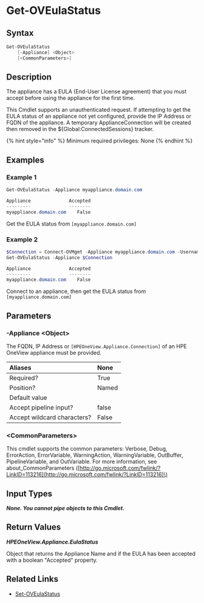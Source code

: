 ﻿---
description: Get the appliance end user license agreement (EULA) status.
---

# Get-OVEulaStatus

## Syntax

```powershell
Get-OVEulaStatus
    [-Appliance] <Object>
    [<CommonParameters>]
```

## Description

The appliance has a EULA (End-User License agreement) that you must accept before using the appliance for the first time. 

This Cmdlet supports an unauthenticated request. If attempting to get the EULA status of an appliance not yet configured, provide the IP Address or FQDN of the appliance. A temporary ApplianceConnection will be created then removed in the ${Global:ConnectedSessions} tracker.

{% hint style="info" %}
Minimum required privileges: None
{% endhint %}

## Examples

###  Example 1 

```powershell
Get-OVEulaStatus -Appliance myappliance.domain.com

Appliance              Accepted
---------              --------
myappliance.domain.com    False
```

Get the EULA status from `[myappliance.domain.com]`

###  Example 2 

```powershell
$Connection = Connect-OVMgmt -Appliance myappliance.domain.com -Username Administrator -Password MyPassw0rd
Get-OVEulaStatus -Appliance $Connection

Appliance              Accepted
---------              --------
myappliance.domain.com    False
```

Connect to an appliance, then get the EULA status from `[myappliance.domain.com]`

## Parameters

### -Appliance &lt;Object&gt;

The FQDN, IP Address or `[HPEOneView.Appliance.Connection]` of an HPE OneView appliance must be provided.

| Aliases | None |
| :--- | :--- |
| Required? | True |
| Position? | Named |
| Default value |  |
| Accept pipeline input? | false |
| Accept wildcard characters? | False |

### &lt;CommonParameters&gt;

This cmdlet supports the common parameters: Verbose, Debug, ErrorAction, ErrorVariable, WarningAction, WarningVariable, OutBuffer, PipelineVariable, and OutVariable. For more information, see about\_CommonParameters \([http://go.microsoft.com/fwlink/?LinkID=113216](http://go.microsoft.com/fwlink/?LinkID=113216)\)

## Input Types

_**None.  You cannot pipe objects to this Cmdlet.**_

## Return Values

_**HPEOneView.Appliance.EulaStatus**_

Object that returns the Appliance Name and if the EULA has been accepted with a boolean "Accepted" property.

## Related Links

* [Set-OVEulaStatus](set-oveulastatus.md)
